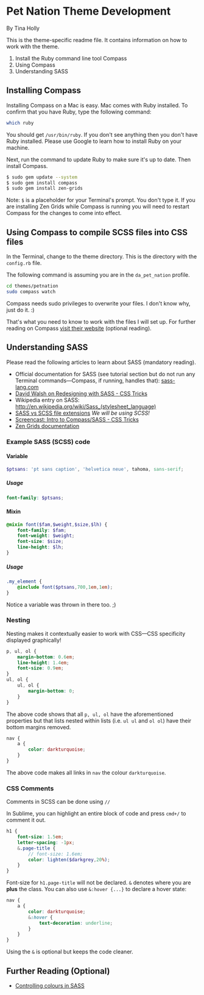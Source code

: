 # Pet Nation Theme Development

By Tina Holly

This is the theme-specific readme file. It contains information on how to work with the theme.

1. Install the Ruby command line tool Compass
2. Using Compass
3. Understanding SASS

## Installing Compass

Installing Compass on a Mac is easy. Mac comes with Ruby installed. To confirm that you have Ruby, type the following command:

```bash
which ruby
```

You should get `/usr/bin/ruby`. If you don't see anything then you don't have Ruby installed. Please use Google to learn how to install Ruby on your machine.

Next, run the command to update Ruby to make sure it's up to date. Then install Compass.

```bash
$ sudo gem update --system
$ sudo gem install compass
$ sudo gem install zen-grids
```

Note: `$` is a placeholder for your Terminal's prompt. You don't type it.
If you are installing Zen Grids while Compass is running you will need to restart Compass for the changes to come into effect.

## Using Compass to compile SCSS files into CSS files

In the Terminal, change to the theme directory. This is the directory with the `config.rb` file. 

The following command is assuming you are in the `da_pet_nation` profile.

```bash
cd themes/petnation
sudo compass watch
```

Compass needs sudo privileges to overwrite your files. I don't know why, just do it. :)

That's what you need to know to work with the files I will set up. For further reading on Compass [visit their website](http://compass-style.org/) (optional reading).

## Understanding SASS

Please read the following articles to learn about SASS (mandatory reading).

- Official documentation for SASS (see tutorial section but do not run any Terminal commands—Compass, if running, handles that): [sass-lang.com](http://sass-lang.com/)
- [David Walsh on Redesigning with SASS - CSS Tricks](http://css-tricks.com/redesigning-with-sass/)
- Wikipedia entry on SASS: http://en.wikipedia.org/wiki/Sass_(stylesheet_language)
- [SASS vs SCSS file extensions](http://thesassway.com/articles/sass-vs-scss-which-syntax-is-better) *We will be using SCSS!*
- [Screencast: Intro to Compass/SASS - CSS Tricks](http://css-tricks.com/video-screencasts/88-intro-to-compass-sass/)
- [Zen Grids documentation](http://zengrids.com/)

### Example SASS (SCSS) code

#### Variable
```scss
$ptsans: 'pt sans caption', 'helvetica neue', tahoma, sans-serif;
```
##### Usage
```scss
font-family: $ptsans;
```
#### Mixin
```scss
@mixin font($fam,$weight,$size,$lh) {
    font-family: $fam;
    font-weight: $weight;
    font-size: $size;
    line-height: $lh;
}
```
##### Usage
```scss
.my_element {
    @include font($ptsans,700,1em,1em);
}
```
Notice a variable was thrown in there too. ;)

### Nesting
Nesting makes it contextually easier to work with CSS—CSS specificity displayed graphically!

```scss
p, ul, ol {
    margin-bottom: 0.6em;
    line-height: 1.4em;
    font-size: 0.9em;
}
ul, ol {
    ul, ol {
        margin-bottom: 0;
    }
}
```
The above code shows that all `p, ul, ol` have the aforementioned properties but that lists nested within lists (i.e. `ul ul` and `ol ol`) have their bottom margins removed. 

```scss
nav {
    a {
        color: darkturquoise;
    }
}
```

The above code makes all links in `nav` the colour `darkturquoise`.

### CSS Comments
Comments in SCSS can be done using `//`

In Sublime, you can highlight an entire block of code and press `cmd+/` to comment it out.

```scss
h1 {
    font-size: 1.5em;
    letter-spacing: -1px;
    &.page-title {
        // font-size: 1.6em;
        color: lighten($darkgrey,20%);
    }
}
```

Font-size for `h1.page-title` will not be declared. `&` denotes where you are **plus** the class. You can also use `&:hover {...}` to declare a hover state:

```scss
nav {
    a {
        color: darkturquoise;
        &:hover {
            text-decoration: underline;
        }
    }
}
```
Using the `&` is optional but keeps the code cleaner.

## Further Reading (Optional)

- [Controlling colours in SASS](http://robots.thoughtbot.com/post/12974565313/controlling-color-with-sass-color-functions)